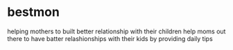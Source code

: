 # bestmon
helping mothers to built better relationship with their children
help moms out there to have batter relashionships with their kids by providing daily tips
